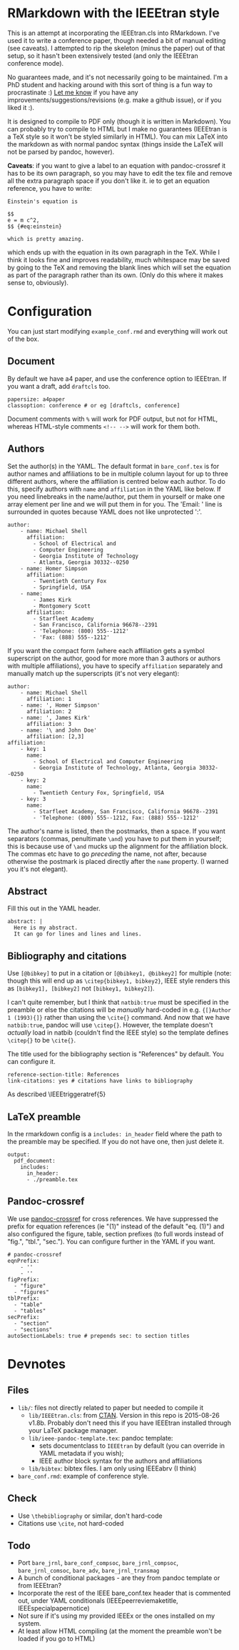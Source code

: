 # RMarkdown with the IEEEtran style

This is an attempt at incorporating the IEEEtran.cls into RMarkdown.
I've used it to write a conference paper, though needed a bit of manual editing (see caveats).
I attempted to rip the skeleton (minus the paper) out of that setup, so it hasn't been extensively tested (and only the IEEEtran conference mode).

No guarantees made, and it's not necessarily going to be maintained. I'm a PhD student and hacking around with this sort of thing is a fun way to procrastinate :) [Let me know](mathematical.coffee@gmail.com) if you have any improvements/suggestions/revisions (e.g. make a github issue), or if you liked it :).

It is designed to compile to PDF only (though it is written in Markdown). You can probably try to compile to HTML but I make no guarantees (IEEEtran is a TeX style so it won't be styled similarly in HTML).
You can mix LaTeX into the markdown as with normal pandoc syntax (things inside the LaTeX will not be parsed by pandoc, however).


**Caveats**: if you want to give a label to an equation with pandoc-crossref it has to be its own paragraph, so you may have to edit the tex file and remove all the extra paragraph space if you don't like it.
ie to get an equation reference, you have to write:

```
Einstein's equation is

$$
e = m c^2,
$$ {#eq:einstein}

which is pretty amazing.
```

which ends up with the equation in its own paragraph in the TeX. While I think it looks fine and improves readability, much whitespace may be saved by going to the TeX and removing the blank lines which will set the equation as part of the paragraph rather than its own. (Only do this where it makes sense to, obviously).


# Configuration

You can just start modifying `example_conf.rmd` and everything will work out of the box.


## Document

By default we have a4 paper, and use the conference option to IEEEtran. If you want a draft, add `draftcls` too.

```
papersize: a4paper
classoption: conference # or eg [draftcls, conference]
```

Document comments with `%` will work for PDF output, but not for HTML, whereas HTML-style comments `<!-- -->` will work for them both.

## Authors

Set the author(s) in the YAML. The default format in `bare_conf.tex` is for author names and affiliations to be in multiple column layout for up to three different authors, where the affiliation is centred below each author. To do this, specify authors with `name` and `affiliation` in the YAML like below. If you need linebreaks in the name/author, put them in yourself or make one array element per line and we will put them in for you. The 'Email: ' line is surrounded in quotes because YAML does not like unprotected ':'.

```
author:
    - name: Michael Shell
      affiliation:
        - School of Electrical and
        - Computer Engineering
        - Georgia Institute of Technology
        - Atlanta, Georgia 30332--0250
    - name: Homer Simpson
      affiliation:
        - Twentieth Century Fox
        - Springfield, USA
    - name:
        - James Kirk
        - Montgomery Scott
      affiliation:
        - Starfleet Academy
        - San Francisco, California 96678--2391
        - 'Telephone: (800) 555--1212'
        - 'Fax: (888) 555--1212'
```

If you want the compact form (where each affiliation gets a symbol superscript on the author, good for more more than 3 authors or authors with multiple affiliations), you have to specify `affiliation` separately and manually match up the superscripts (it's not very elegant):

```
author:
    - name: Michael Shell
      affiliation: 1
    - name: ', Homer Simpson'
      affiliation: 2
    - name: ', James Kirk'
      affiliation: 3
    - name: '\ and John Doe'
      affiliation: [2,3]
affiliation:
    - key: 1
      name:
        - School of Electrical and Computer Engineering
        - Georgia Institute of Technology, Atlanta, Georgia 30332--0250
    - key: 2
      name:
        - Twentieth Century Fox, Springfield, USA
    - key: 3
      name:
        - Starfleet Academy, San Francisco, California 96678--2391
        - 'Telephone: (800) 555--1212, Fax: (888) 555--1212'
```

The author's name is listed, then the postmarks, then a space. If you want separators (commas, penultimate `\and`) you have to put them in yourself; this is because use of `\and` mucks up the alignment for the affiliation block. The commas etc have to go *preceding* the name, not after, because otherwise the postmark is placed directly after the `name` property. (I warned you it's not elegant).

## Abstract

Fill this out in the YAML header.

```
abstract: |
  Here is my abstract.
  It can go for lines and lines and lines.
```

## Bibliography and citations

Use `[@bibkey]` to put in a citation or `[@bibkey1, @bibkey2]` for multiple (note: though this will end up as `\citep{bibkey1, bibkey2}`, IEEE style renders this as `[bibkey1], [bibkey2]` not `[bibkey1, bibkey2]`).

I can't quite remember, but I think that `natbib:true` must be specified in the preamble or else the citations will be *manually* hard-coded in e.g. `{[}Author 1 (1993){]}` rather than using the `\cite{}` command. And now that we have `natbib:true`, pandoc will use `\citep{}`. However, the template doesn't *actually* load in natbib (couldn't find the IEEE style) so the template defines `\citep{}` to be `\cite{}`.

The title used for the bibliography section is "References" by default. You can configure it.

```
reference-section-title: References
link-citations: yes # citations have links to bibliography
```

As described
\IEEEtriggeratref{5}

## LaTeX preamble

In the rmarkdown config is a `includes: in_header` field where the path to the preamble may be specified. If you do not have one, then just delete it.

```
output:
  pdf_document:
    includes:
      in_header:
      - ./preamble.tex
```

## Pandoc-crossref

We use [pandoc-crossref](https://github.com/lierdakil/pandoc-crossref) for cross references.
We have suppressed the prefix for equation references (ie "(1)" instead of the default "eq. (1)") and also configured the figure, table, section prefixes (to full words instead of "fig.", "tbl.", "sec."). You can configure further in the YAML if you want.

```
# pandoc-crossref
eqnPrefix:
    - ''
    - ''
figPrefix:
  - "figure"
  - "figures"
tblPrefix:
  - "table"
  - "tables"
secPrefix:
  - "section"
  - "sections"
autoSectionLabels: true # prepends sec: to section titles
```

# Devnotes

## Files

* `lib/`: files not directly related to paper but needed to compile it
    -  `lib/IEEEtran.cls`: from [CTAN](https://www.ctan.org/tex-archive/macros/latex/contrib/IEEEtran/?lang=en). Version in this repo is 2015-08-26 v1.8b. Probably don't need this if you have IEEEtran installed through your LaTeX package manager.
    -  `lib/ieee-pandoc-template.tex`: pandoc template:
        * sets documentclass to `IEEEtran` by default (you can override in YAML metadata if you wish);
        * IEEE author block syntax for the authors and affiliations
    - `lib/bibtex`: bibtex files. I am only using IEEEabrv (I think)
* `bare_conf.rmd`: example of conference style.

## Check

* Use `\thebibliography` or similar, don't hard-code
* Citations use `\cite`, not hard-coded

## Todo

* Port `bare_jrnl`, `bare_conf_compsoc`, `bare_jrnl_compsoc`, `bare_jrnl_comsoc`, `bare_adv`, `bare_jrnl_transmag`
* A bunch of conditional packages - are they from pandoc template or from IEEEtran?
* Incorporate the rest of the IEEE bare_conf.tex header that is commented out, under YAML conditionals (IEEEpeerreviemaketitle, IEEEspecialpapernotice)
* Not sure if it's using my provided IEEEx or the ones installed on my system.
* At least allow HTML compiling (at the moment the preamble won't be loaded if you go to HTML)
